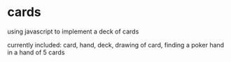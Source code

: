 # cards

using javascript to implement a deck of cards

currently included: card, hand, deck, drawing of card, finding a poker hand in a hand of 5 cards
